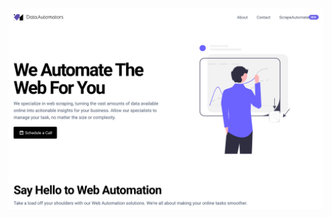 [![We Automate The Web For You We specialize in web scraping, turning the vast amounts of data available online into actionable insights for your business. Allow our specialists to manage your task, no matter the size or complexity.](./viewport.svg)](https://dataautomators.io)